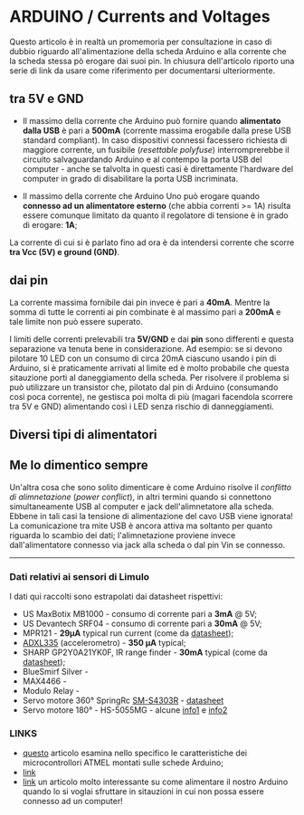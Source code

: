 # ARDUINO / Currents and Voltages
Questo articolo è in realtà un promemoria per consultazione in caso di dubbio riguardo all'alimentazione della scheda Arduino e alla corrente che la scheda stessa pò erogare dai suoi pin. In chiusura dell'articolo riporto una serie di link da usare come riferimento per documentarsi ulteriormente.


## tra 5V e GND
* Il massimo della corrente che Arduino può fornire quando **alimentato dalla USB** è pari a **500mA** (corrente massima erogabile dalla prese USB standard compliant). In caso dispositivi connessi facessero richiesta di maggiore corrente, un fusibile (_resettable polyfuse_) interromprerebbe il circuito salvaguardando Arduino e al contempo la porta USB del computer - anche se talvolta in questi casi è direttamente l'hardware del computer in grado di disabilitare la porta USB incriminata.

* Il massimo della corrente che Arduino Uno può erogare quando **connesso ad un alimentatore esterno** (che abbia correnti >= 1A) risulta essere comunque limitato da quanto il regolatore di tensione è in grado di erogare: **1A**; 

La corrente di cui si è parlato fino ad ora è da intendersi corrente che scorre **tra Vcc (5V) e ground (GND)**.

## dai pin
La corrente massima fornibile dai pin invece è pari a **40mA**. Mentre la somma di tutte le correnti ai pin combinate è al massimo pari a **200mA** e tale limite non può essere superato.

I limiti delle correnti prelevabili tra **5V/GND** e dai **pin** sono differenti e questa separazione va tenuta bene in considerazione. Ad esempio: se si devono pilotare 10 LED con un consumo di circa 20mA ciascuno usando i pin di Arduino, si è praticamente arrivati al limite ed è molto probabile che questa sitauzione porti al daneggiamento della scheda. Per risolvere il problema si può utilizzare un transistor che, pilotato dal pin di Arduino (consumando così poca corrente), ne gestisca poi molta di più (magari facendola scorrere tra 5V e GND) alimentando così i LED senza rischio di danneggiamenti.

## Diversi tipi di alimentatori

## Me lo dimentico sempre
Un'altra cosa che sono solito dimenticare è come Arduino risolve il _conflitto di alimnetazione_ (_power conflict_), in altri termini quando si connettono simultaneamente USB al computer e jack dell'alimnetatore alla scheda. Ebbene in tali casi la tensione di alimentazione del cavo USB viene ignorata!
La comunicazione tra mite USB è ancora attiva ma soltanto per quanto riguarda lo scambio dei dati; l'alimnetazione proviene invece dall'alimentatore connesso via jack alla scheda o dal pin Vin se connesso.

***
### Dati relativi ai sensori di Limulo
I dati qui raccolti sono estrapolati dai datasheet rispettivi:

* US MaxBotix MB1000 - consumo di corrente pari a **3mA** @ 5V;
* US Devantech SRF04 - consumo di corrente pari a **30mA** @ 5V;
* MPR121 - **29μA** typical run current (come da [datasheet](https://cdn-shop.adafruit.com/datasheets/MPR121.pdf));
* [ADXL335](http://www.analog.com/en/products/mems/accelerometers/adxl335.html#product-overview) (accelerometro) - **350 μA** typical;
* SHARP GP2Y0A21YK0F, IR range finder - **30mA** typical (come da [datasheet](http://www.sharp-world.com/products/device/lineup/data/pdf/datasheet/gp2y0a21yk_e.pdf));
* BlueSmirf Silver - 
* MAX4466 - 
* Modulo Relay - 
* Servo motore 360° SpringRc [SM-S4303R](https://www.pololu.com/product/1248) - [datasheet](https://www.pololu.com/file/0J336/SM-S4303R.pdf)
* Servo motore 180° - HS-5055MG - alcune [info1](https://www.servocity.com/hs-5055mg-servo) e [info2](http://hitecrcd.com/products/servos/micro-and-mini-servos/digital-micro-and-mini-servos/hs-5055mg-economy-metal-gear-feather-servo/product)

### LINKS
* [questo](http://arduino-info.wikispaces.com/ArduinoPinCurrent) articolo esamina nello specifico le caratteristiche dei microcontrollori ATMEL montati sulle schede Arduino;
* [link](http://www.electricrcaircraftguy.com/2014/02/arduino-power-current-and-voltage.html)
* [link](http://www.open-electronics.org/the-power-of-arduino-this-unknown/) un articolo molto interessante su come alimentare il nostro Arduino quando lo si voglai sfruttare in sitauzioni in cui non possa essere connesso ad un computer! 

